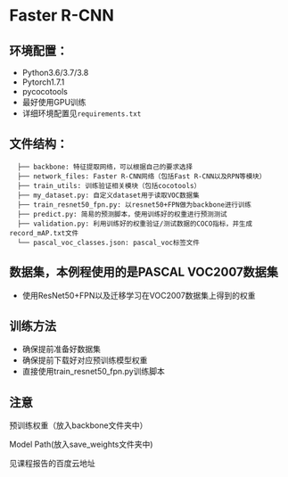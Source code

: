 # Faster R-CNN


## 环境配置：
* Python3.6/3.7/3.8
* Pytorch1.7.1
* pycocotools
* 最好使用GPU训练
* 详细环境配置见`requirements.txt`

## 文件结构：
```
  ├── backbone: 特征提取网络，可以根据自己的要求选择
  ├── network_files: Faster R-CNN网络（包括Fast R-CNN以及RPN等模块）
  ├── train_utils: 训练验证相关模块（包括cocotools）
  ├── my_dataset.py: 自定义dataset用于读取VOC数据集
  ├── train_resnet50_fpn.py: 以resnet50+FPN做为backbone进行训练
  ├── predict.py: 简易的预测脚本，使用训练好的权重进行预测测试
  ├── validation.py: 利用训练好的权重验证/测试数据的COCO指标，并生成record_mAP.txt文件
  └── pascal_voc_classes.json: pascal_voc标签文件
```

## 数据集，本例程使用的是PASCAL VOC2007数据集
* 使用ResNet50+FPN以及迁移学习在VOC2007数据集上得到的权重

## 训练方法
* 确保提前准备好数据集
* 确保提前下载好对应预训练模型权重
* 直接使用train_resnet50_fpn.py训练脚本

## 注意
预训练权重（放入backbone文件夹中）

Model Path(放入save_weights文件夹中)

见课程报告的百度云地址
